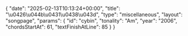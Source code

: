 {
    "date": "2025-02-13T10:13:24+00:00",
    "title": "\u0426\u044b\u0431\u0438\u043d",
    "type": "miscellaneous",
    "layout": "songpage",
    "params": {
        "id": "cybin",
        "tonality": "Am",
        "year": "2006",
        "chordsStartAt": 61,
        "textFinishAtLine": 85
    }
}
